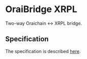 # OraiBridge XRPL

Two-way Oraichain <-> XRPL bridge.

## Specification

The specification is described [here](spec/spec.md).

